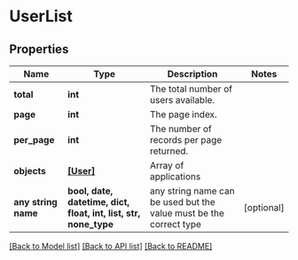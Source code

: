 # UserList


## Properties
Name | Type | Description | Notes
------------ | ------------- | ------------- | -------------
**total** | **int** | The total number of users available. | 
**page** | **int** | The page index. | 
**per_page** | **int** | The number of records per page returned. | 
**objects** | [**[User]**](User.md) | Array of applications | 
**any string name** | **bool, date, datetime, dict, float, int, list, str, none_type** | any string name can be used but the value must be the correct type | [optional]

[[Back to Model list]](../README.md#documentation-for-models) [[Back to API list]](../README.md#documentation-for-api-endpoints) [[Back to README]](../README.md)


